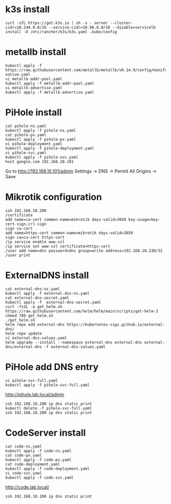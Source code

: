 # k3s install

```
curl -sfL https://get.k3s.io | sh -s - server --cluster-cidr=10.244.0.0/16 --service-cidr=10.96.0.0/16 --disable=servicelb
install -D /etc/rancher/k3s/k3s.yaml .kube/config
```

# metallb install

```
kubectl apply -f https://raw.githubusercontent.com/metallb/metallb/v0.14.9/config/manifests/metallb-native.yaml
vi metallb-addr-pool.yaml
kubectl apply -f metallb-addr-pool.yaml
vi metallb-advertise.yaml
kubectl apply -f metallb-advertise.yaml
```

# PiHole install

```
cat pihole-ns.yaml
kubectl apply -f pihole-ns.yaml
cat pihole-pv.yaml
kubectl apply -f pihole-pv.yaml
vi pihole-deployment.yaml
kubectl apply -f pihole-deployment.yaml
vi pihole-svc.yaml
kubectl apply -f pihole-svc.yaml
host google.com 192.168.10.101
```

Go to http://192.168.10.101/admin
Settings -> DNS -> Permit All Origins -> Save

# Mikrotik configuration

```
ssh 192.168.10.200
/certificate
add name=ca-cert common-name=mikrotik days-valid=3650 key-usage=key-cert-sign,crl-sign
sign ca-cert
add name=https-cert common-name=mikrotik days-valid=3650
sign ca=ca-cert https-cert
/ip service enable www-ssl
/ip service set www-ssl certificate=https-cert
/user add name=dns password=dns group=write address=192.168.10.230/32 
/user print
```

# ExternalDNS install

```
cat external-dns-ns.yaml
kubectl apply -f external-dns-ns.yaml
cat external-dns-secret.yaml
kubectl apply -f  external-dns-secret.yaml
curl -fsSL -o get_helm.sh https://raw.githubusercontent.com/helm/helm/main/scripts/get-helm-3
chmod 700 get_helm.sh
./get_helm.sh
helm repo add external-dns https://kubernetes-sigs.github.io/external-dns/
helm repo update
vi external-dns-values.yaml
helm upgrade --install --namespace external-dns external-dns external-dns/external-dns -f external-dns-values.yaml
```

# PiHole add DNS entry

```
vi pihole-svc-full.yaml
kubectl apply -f pihole-svc-full.yaml
```

http://pihole.lab.local/admin

```
ssh 192.168.10.200 ip dns static print
kubectl delete -f pihole-svc-full.yaml
ssh 192.168.10.200 ip dns static print
```

# CodeServer install

```
cat code-ns.yaml
kubectl apply -f code-ns.yaml
cat code-pv.yaml
kubectl apply -f code-pv.yaml
cat code-deployment.yaml
kubectl apply -f code-deployment.yaml
vi code-svc.yaml
kubectl apply -f code-svc.yaml
```

http://code.lab.local/

```
ssh 192.168.10.200 ip dns static print
```
